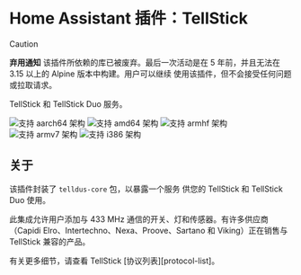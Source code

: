 # Home Assistant 插件：TellStick

> [!CAUTION]
> **弃用通知**
> 该插件所依赖的库已被废弃。最后一次活动是在 5
> 年前，并且无法在 3.15 以上的 Alpine 版本中构建。用户可以继续
> 使用该插件，但不会接受任何问题或拉取请求。

TellStick 和 TellStick Duo 服务。

![支持 aarch64 架构][aarch64-shield] ![支持 amd64 架构][amd64-shield] ![支持 armhf 架构][armhf-shield] ![支持 armv7 架构][armv7-shield] ![支持 i386 架构][i386-shield]

## 关于

该插件封装了 `telldus-core` 包，以暴露一个服务
供您的 TellStick 和 TellStick Duo 使用。

此集成允许用户添加与 433 MHz 通信的开关、灯和传感器。有许多供应商（Capidi Elro、Intertechno、Nexa、Proove、Sartano 和 Viking）正在销售与 TellStick 兼容的产品。

有关更多细节，请查看 TellStick [协议列表][protocol-list]。


[aarch64-shield]: https://img.shields.io/badge/aarch64-yes-green.svg
[amd64-shield]: https://img.shields.io/badge/amd64-yes-green.svg
[armhf-shield]: https://img.shields.io/badge/armhf-yes-green.svg
[armv7-shield]: https://img.shields.io/badge/armv7-yes-green.svg
[i386-shield]: https://img.shields.io/badge/i386-yes-green.svg